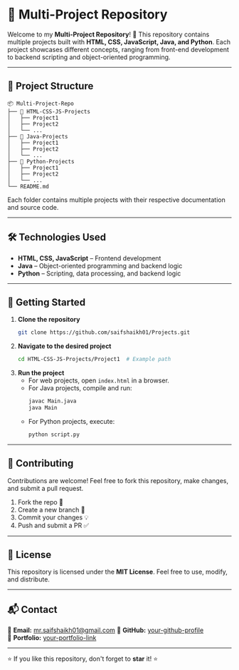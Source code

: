 # 🚀 Multi-Project Repository

Welcome to my **Multi-Project Repository**! 🎉 This repository contains multiple projects built with **HTML, CSS, JavaScript, Java, and Python**. Each project showcases different concepts, ranging from front-end development to backend scripting and object-oriented programming.

---

## 📂 Project Structure

```
📦 Multi-Project-Repo
├── 📁 HTML-CSS-JS-Projects
│   ├── Project1
│   ├── Project2
│   └── ...
├── 📁 Java-Projects
│   ├── Project1
│   ├── Project2
│   └── ...
├── 📁 Python-Projects
│   ├── Project1
│   ├── Project2
│   └── ...
└── README.md
```

Each folder contains multiple projects with their respective documentation and source code.

---

## 🛠️ Technologies Used

- **HTML, CSS, JavaScript** – Frontend development
- **Java** – Object-oriented programming and backend logic
- **Python** – Scripting, data processing, and backend logic

---

## 🚀 Getting Started

1. **Clone the repository**
   ```bash
   git clone https://github.com/saifshaikh01/Projects.git
   ```
2. **Navigate to the desired project**
   ```bash
   cd HTML-CSS-JS-Projects/Project1  # Example path
   ```
3. **Run the project**
   - For web projects, open `index.html` in a browser.
   - For Java projects, compile and run:
     ```bash
     javac Main.java
     java Main
     ```
   - For Python projects, execute:
     ```bash
     python script.py
     ```

---

## 🎯 Contributing

Contributions are welcome! Feel free to fork this repository, make changes, and submit a pull request.

1. Fork the repo 🍴
2. Create a new branch 🚀
3. Commit your changes 💡
4. Push and submit a PR ✅

---

## 📜 License

This repository is licensed under the **MIT License**. Feel free to use, modify, and distribute.

---

## 📬 Contact

📧 **Email:** mr.saifshaikh01@gmail.com 
🔗 **GitHub:** [your-github-profile](https://github.com/saifshaikh01)  
🔗 **Portfolio:** [your-portfolio-link](https://saif-portfolio-shaikh.vercel.app/)  

---

⭐ If you like this repository, don't forget to **star** it! ⭐

